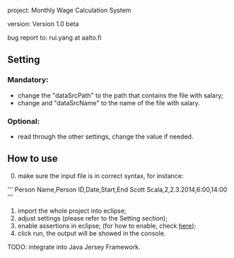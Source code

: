 project: Monthly Wage Calculation System

version: Version 1.0 beta

bug report to: rui.yang at aalto.fi

## Setting
### Mandatory:
- change the "dataSrcPath" to the path that contains the file with salary;
- change and "dataSrcName" to the name of the file with salary.

### Optional:
- read through the other settings, change the value if needed.

## How to use
0. make sure the input file is in correct syntax, for instance:

'''
Person Name,Person ID,Date,Start,End
Scott Scala,2,2.3.2014,6:00,14:00
'''

1. import the whole project into eclipse;
2. adjust settings (please refer to the Setting section);
3. enable assertions in eclipse; (for how to enable, check [here](http://tutoringcenter.cs.usfca.edu/resources/enabling-assertions-in-eclipse.html));
4. click run, the output will be showed in the console.

TODO: integrate into Java Jersey Framework.